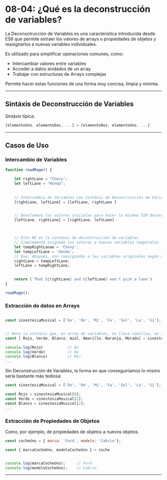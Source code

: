 # 08-04:    ¿Qué es la deconstrucción de variables?


La Deconsctrucción de Variables es una característica introducida desde ES6 que permite extraer los valores de arrays o propiedades de objetos y reasignarlos a nuevas variables individuales.

Es utilizado para simplificar operaciones comunes, como:

* Intercambiar valores entre variables
* Acceder a datos anidados de un array
* Trabajar con estructuras de Arrays complejas

Permite hacer estas funciones de una forma muy concisa, limpia  y mínima.

***
## Sintáxis de Deconstrucción de Variables 
Sintáxis típica:  
```js
[elementoUno, elementoDos, ...] = [elementoDos, elementoUno, ...]
```
***
## Casos de Uso
### Intercambio de Variables

```js
function roadRage() {

    let rightLane = "Chevy";
    let leftLane = "Honda";
    
    
    // Intercambio de Variables con Sintáxis de Deconstrucción de Variables
    [rightLane, leftLane] = [leftLane, rightLane ]


    // Devolvemos los valores iniciales para hacer lo mismno SIN deconstrucción
    [leftLane, rightLane] = [rightLane, leftLane]



    // Esto NO es la sintáxis de deconstrucción de variables
    // Simplemente asignado los valores a nuevas variables temporales
    let tempRightLanae = 'Chevy';
    let tempLeftLane = 'Honda';
    // Que, después, son reasignadas a las variables originales según necesario.
    rightLane = tempLeftLane;
    leftLane = tempRightLane;

        
    return (`That ${rightLane} and ${leftLane} won't pick a lane`)
}

roadRage();
```
### Extracción de datos en Arrays
```js

const sinestesiaMusical = ['Do', 'Re', 'Mi', 'Fa', 'Sol', 'La', 'Si'];


// Nota la sintáxis que, en array de variables, no lleva comillas, no son String
const [ Rojo, Verde, Blanco, Azul, Amarillo, Naranja, Morado] = sinestesiaMusical

console.log(Rojo)           // Do
console.log(Verde)          // Re
console.log(Blanco)         // Mi>
...
```

Sin Deconstrucción de Variables, la forma en que conseguiríamos lo mismo sería bastante más tediosa:
```js
const sinestesiaMusical = ['Do', 'Re', 'Mi', 'Fa', 'Sol', 'La', 'Si'];

const Rojo = sinestesiaMusical[0];
const Verde = sinestesiaMusical[1];
const Blanco = sinestesiaMusical[2];
...
```

### Extracción de Propiedades de Objetos
Como, por ejemplo, de propiedades de objetos a nuevos objetos.
```js
const cocheUno = { marca: 'Ford', modelo: 'Cabrio'};

const { marcaCocheUno, modeloCocheUno } = coche


console.log(marcaCocheUno);     // Ford
console.log(modeloCocheUno);    // Cabrio

```
***
